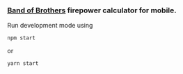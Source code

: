 ###  [Band of Brothers](https://boardgamegeek.com/boardgamefamily/22797/band-brothers) firepower calculator for mobile.

Run development mode using

    npm start
or

    yarn start